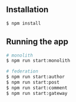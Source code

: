 ## Installation

```bash
$ npm install
```

## Running the app

```bash
# monolith
$ npm run start:monolith

# federation
$ npm run start:author
$ npm run start:post
$ npm run start:comment
$ npm run start:gateway
```

